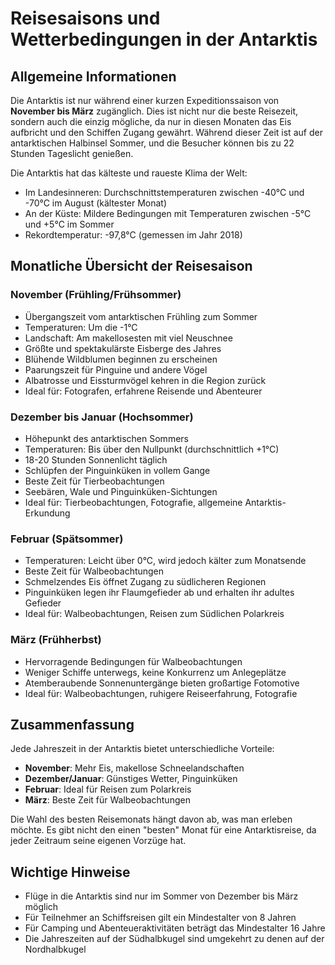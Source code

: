 # Reisesaisons und Wetterbedingungen in der Antarktis

## Allgemeine Informationen

Die Antarktis ist nur während einer kurzen Expeditionssaison von **November bis März** zugänglich. Dies ist nicht nur die beste Reisezeit, sondern auch die einzig mögliche, da nur in diesen Monaten das Eis aufbricht und den Schiffen Zugang gewährt. Während dieser Zeit ist auf der antarktischen Halbinsel Sommer, und die Besucher können bis zu 22 Stunden Tageslicht genießen.

Die Antarktis hat das kälteste und raueste Klima der Welt:
- Im Landesinneren: Durchschnittstemperaturen zwischen -40°C und -70°C im August (kältester Monat)
- An der Küste: Mildere Bedingungen mit Temperaturen zwischen -5°C und +5°C im Sommer
- Rekordtemperatur: -97,8°C (gemessen im Jahr 2018)

## Monatliche Übersicht der Reisesaison

### November (Frühling/Frühsommer)
- Übergangszeit vom antarktischen Frühling zum Sommer
- Temperaturen: Um die -1°C
- Landschaft: Am makellosesten mit viel Neuschnee
- Größte und spektakulärste Eisberge des Jahres
- Blühende Wildblumen beginnen zu erscheinen
- Paarungszeit für Pinguine und andere Vögel
- Albatrosse und Eissturmvögel kehren in die Region zurück
- Ideal für: Fotografen, erfahrene Reisende und Abenteurer

### Dezember bis Januar (Hochsommer)
- Höhepunkt des antarktischen Sommers
- Temperaturen: Bis über den Nullpunkt (durchschnittlich +1°C)
- 18-20 Stunden Sonnenlicht täglich
- Schlüpfen der Pinguinküken in vollem Gange
- Beste Zeit für Tierbeobachtungen
- Seebären, Wale und Pinguinküken-Sichtungen
- Ideal für: Tierbeobachtungen, Fotografie, allgemeine Antarktis-Erkundung

### Februar (Spätsommer)
- Temperaturen: Leicht über 0°C, wird jedoch kälter zum Monatsende
- Beste Zeit für Walbeobachtungen
- Schmelzendes Eis öffnet Zugang zu südlicheren Regionen
- Pinguinküken legen ihr Flaumgefieder ab und erhalten ihr adultes Gefieder
- Ideal für: Walbeobachtungen, Reisen zum Südlichen Polarkreis

### März (Frühherbst)
- Hervorragende Bedingungen für Walbeobachtungen
- Weniger Schiffe unterwegs, keine Konkurrenz um Anlegeplätze
- Atemberaubende Sonnenuntergänge bieten großartige Fotomotive
- Ideal für: Walbeobachtungen, ruhigere Reiseerfahrung, Fotografie

## Zusammenfassung

Jede Jahreszeit in der Antarktis bietet unterschiedliche Vorteile:
- **November**: Mehr Eis, makellose Schneelandschaften
- **Dezember/Januar**: Günstiges Wetter, Pinguinküken
- **Februar**: Ideal für Reisen zum Polarkreis
- **März**: Beste Zeit für Walbeobachtungen

Die Wahl des besten Reisemonats hängt davon ab, was man erleben möchte. Es gibt nicht den einen "besten" Monat für eine Antarktisreise, da jeder Zeitraum seine eigenen Vorzüge hat.

## Wichtige Hinweise
- Flüge in die Antarktis sind nur im Sommer von Dezember bis März möglich
- Für Teilnehmer an Schiffsreisen gilt ein Mindestalter von 8 Jahren
- Für Camping und Abenteueraktivitäten beträgt das Mindestalter 16 Jahre
- Die Jahreszeiten auf der Südhalbkugel sind umgekehrt zu denen auf der Nordhalbkugel
